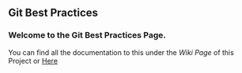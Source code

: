 ## Git Best Practices

### Welcome to the Git Best Practices Page.

You can find all the documentation to this under the *Wiki Page* of this Project or [Here](https://git.smartfactory.de/wiki/bestpractices/-/wikis/home)
